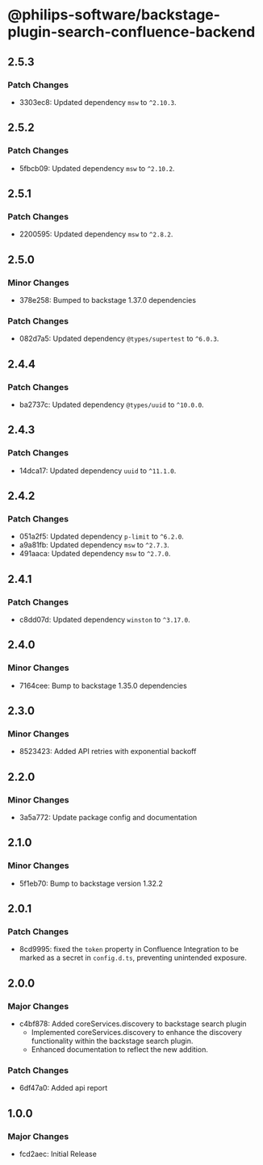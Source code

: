 # @philips-software/backstage-plugin-search-confluence-backend

## 2.5.3

### Patch Changes

- 3303ec8: Updated dependency `msw` to `^2.10.3`.

## 2.5.2

### Patch Changes

- 5fbcb09: Updated dependency `msw` to `^2.10.2`.

## 2.5.1

### Patch Changes

- 2200595: Updated dependency `msw` to `^2.8.2`.

## 2.5.0

### Minor Changes

- 378e258: Bumped to backstage 1.37.0 dependencies

### Patch Changes

- 082d7a5: Updated dependency `@types/supertest` to `^6.0.3`.

## 2.4.4

### Patch Changes

- ba2737c: Updated dependency `@types/uuid` to `^10.0.0`.

## 2.4.3

### Patch Changes

- 14dca17: Updated dependency `uuid` to `^11.1.0`.

## 2.4.2

### Patch Changes

- 051a2f5: Updated dependency `p-limit` to `^6.2.0`.
- a9a81fb: Updated dependency `msw` to `^2.7.3`.
- 491aaca: Updated dependency `msw` to `^2.7.0`.

## 2.4.1

### Patch Changes

- c8dd07d: Updated dependency `winston` to `^3.17.0`.

## 2.4.0

### Minor Changes

- 7164cee: Bump to backstage 1.35.0 dependencies

## 2.3.0

### Minor Changes

- 8523423: Added API retries with exponential backoff

## 2.2.0

### Minor Changes

- 3a5a772: Update package config and documentation

## 2.1.0

### Minor Changes

- 5f1eb70: Bump to backstage version 1.32.2

## 2.0.1

### Patch Changes

- 8cd9995: fixed the `token` property in Confluence Integration to be marked as a secret in `config.d.ts`, preventing unintended exposure.

## 2.0.0

### Major Changes

- c4bf878: Added coreServices.discovery to backstage search plugin
  - Implemented coreServices.discovery to enhance the discovery functionality within the backstage search plugin.
  - Enhanced documentation to reflect the new addition.

### Patch Changes

- 6df47a0: Added api report

## 1.0.0

### Major Changes

- fcd2aec: Initial Release
